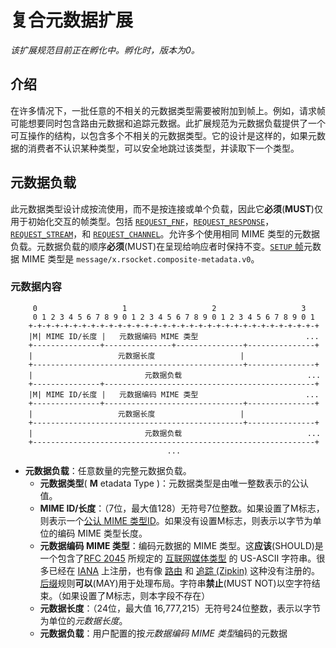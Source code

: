 # 复合元数据扩展

_该扩展规范目前正在孵化中。孵化时，版本为0。_

## 介绍
在许多情况下，一批任意的不相关的元数据类型需要被附加到帧上。例如，请求帧可能想要同时包含路由元数据和追踪元数据。此扩展规范为元数据负载提供了一个可互操作的结构，以包含多个不相关的元数据类型。它的设计是这样的，如果元数据的消费者不认识某种类型，可以安全地跳过该类型，并读取下一个类型。

## 元数据负载

此元数据类型设计成按流使用，而不是按连接或单个负载，因此它**必须**(**MUST**)仅用于初始化交互的帧类型。包括 [`REQUEST_FNF`](../Protocol.md#frame-fnf)，[`REQUEST_RESPONSE`](../Protocol.md#frame-request-response)，[`REQUEST_STREAM`](../Protocol.md#frame-request-stream)，和 [`REQUEST_CHANNEL`](../Protocol.md#frame-request-channel)。允许多个使用相同 MIME 类型的元数据负载。元数据负载的顺序**必须**(MUST)在呈现给响应者时保持不变。[`SETUP` 帧](../Protocol.md#frame-setup)元数据 MIME 类型是 `message/x.rsocket.composite-metadata.v0`。

### 元数据内容
```
     0                   1                   2                   3
     0 1 2 3 4 5 6 7 8 9 0 1 2 3 4 5 6 7 8 9 0 1 2 3 4 5 6 7 8 9 0 1
    +-+-+-+-+-+-+-+-+-+-+-+-+-+-+-+-+-+-+-+-+-+-+-+-+-+-+-+-+-+-+-+-+
    |M| MIME ID/长度 |   元数据编码 MIME 类型                        ...
    +---------------+---------------+---------------+---------------+
    |                   元数据长度                   |
    +-----------------------------------------------+---------------+
    |                         元数据负载                            ...
    +---------------+-----------------------------------------------+
    |M| MIME ID/长度 |   元数据编码 MIME 类型                        ...
    +---------------+-------------------------------+---------------+
    |                   元数据长度                   |
    +-----------------------------------------------+---------------+
    |                         元数据负载                            ...
    +---------------------------------------------------------------+
                                   ...
```

* **元数据负载**：任意数量的完整元数据负载。
  * **元数据类型**( **M** etadata Type )：元数据类型是由唯一整数表示的公认值。
  * **MIME ID/长度**：（7位，最大值128）无符号7位整数。如果设置了M标志，则表示一个[公认 MIME 类型ID](./WellKnownMimeTypes.md)。如果没有设置M标志，则表示以字节为单位的编码 MIME 类型长度。
  * **元数据编码 MIME 类型**：编码元数据的 MIME 类型。这**应该**(SHOULD)是一个包含了[RFC 2045](https://tools.ietf.org/html/rfc2045) 所规定的 [互联网媒体类型](https://en.wikipedia.org/wiki/Internet_media_type) 的 US-ASCII 字符串。很多已经在 [IANA](https://www.iana.org/assignments/media-types/media-types.xhtml) 上注册，也有像 [路由](./Routing.md) 和 [追踪 (Zipkin)](./Tracing-Zipkin.md) 这种没有注册的。[后缀](http://www.iana.org/assignments/media-type-structured-suffix/media-type-structured-suffix.xml)规则**可以**(MAY)用于处理布局。字符串**禁止**(MUST NOT)以空字符结束。（如果设置了M标志，则本字段不存在）
  * **元数据长度**：（24位，最大值 16,777,215）无符号24位整数，表示以字节为单位的*元数据长度*。
  * **元数据负载**：用户配置的按*元数据编码 MIME 类型*编码的元数据
